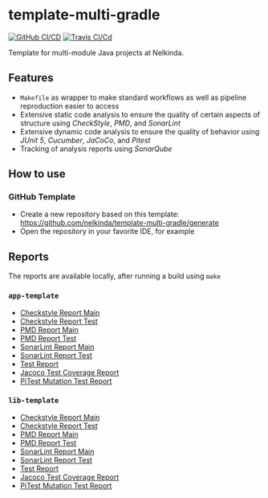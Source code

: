 # template-multi-gradle

[![GitHub CI/CD](https://github.com/nelkinda/template-multi-gradle/workflows/CI/CD/badge.svg)](https://github.com/nelkinda/template-multi-gradle/actions)
[![Travis CI/Cd](https://travis-ci.org/nelkinda/template-multi-gradle.svg)](https://travis-ci.org/nelkinda/template-multi-gradle)

Template for multi-module Java projects at Nelkinda.

## Features
- `Makefile` as wrapper to make standard workflows as well as pipeline reproduction easier to access
- Extensive static code analysis to ensure the quality of certain aspects of structure using _CheckStyle_, _PMD_, and _SonarLint_
- Extensive dynamic code analysis to ensure the quality of behavior using _JUnit 5_, _Cucumber_, _JaCoCo_, and _Pitest_
- Tracking of analysis reports using _SonarQube_

## How to use

### GitHub Template
- Create a new repository based on this template: https://github.com/nelkinda/template-multi-gradle/generate
- Open the repository in your favorite IDE, for example

<!-- TODO Replace this README -->
## Reports
The reports are available locally, after running a build using `make`

### `app-template`
* [Checkstyle Report Main](app-template/build/reports/checkstyle/checkstyleMain/report.html)
* [Checkstyle Report Test](app-template/build/reports/checkstyle/checkstyleTest/report.html)
* [PMD Report Main](app-template/build/reports/pmd/pmdMain/report.html)
* [PMD Report Test](app-template/build/reports/pmd/pmdTest/report.html)
* [SonarLint Report Main](app-template/build/reports/sonarlint/sonarlintMain/report.html)
* [SonarLint Report Test](app-template/build/reports/sonarlint/sonarlintTest/report.html)
* [Test Report](app-template/build/reports/test/test/html/index.html)
* [Jacoco Test Coverage Report](app-template/build/reports/jacoco/test/html/index.html)
* [PiTest Mutation Test Report](app-template/build/reports/pitest/index.html)

### `lib-template`
* [Checkstyle Report Main](lib-template/build/reports/checkstyle/checkstyleMain/report.html)
* [Checkstyle Report Test](lib-template/build/reports/checkstyle/checkstyleTest/report.html)
* [PMD Report Main](lib-template/build/reports/pmd/pmdMain/report.html)
* [PMD Report Test](lib-template/build/reports/pmd/pmdTest/report.html)
* [SonarLint Report Main](lib-template/build/reports/sonarlint/sonarlintMain/report.html)
* [SonarLint Report Test](lib-template/build/reports/sonarlint/sonarlintTest/report.html)
* [Test Report](lib-template/build/reports/test/test/html/index.html)
* [Jacoco Test Coverage Report](lib-template/build/reports/jacoco/test/html/index.html)
* [PiTest Mutation Test Report](lib-template/build/reports/pitest/index.html)
